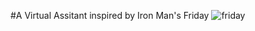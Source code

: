 #A Virtual Assitant inspired by Iron Man's Friday
![friday](https://user-images.githubusercontent.com/74147463/138559454-246c1258-54ad-4cbb-b50c-9e2279d16ad7.jpeg)
